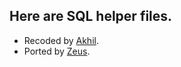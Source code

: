 ## Here are SQL helper files.
 - Recoded by [Akhil](https://github.com/AKH1LS).
 - Ported by [Zeus](https://github.com/zeusop5).
